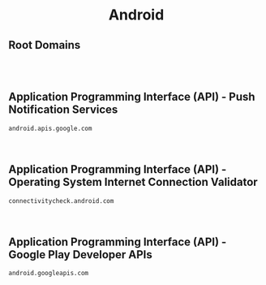 


<h1 align="center">Android</h1>  


## Root Domains


```html

```  

<br>

## Application Programming Interface (API) - Push Notification Services


```html
android.apis.google.com
```  

<br>

## Application Programming Interface (API) - Operating System Internet Connection Validator


```html
connectivitycheck.android.com
```  

<br>

## Application Programming Interface (API) - Google Play Developer APIs


```html
android.googleapis.com
```  

<br>
